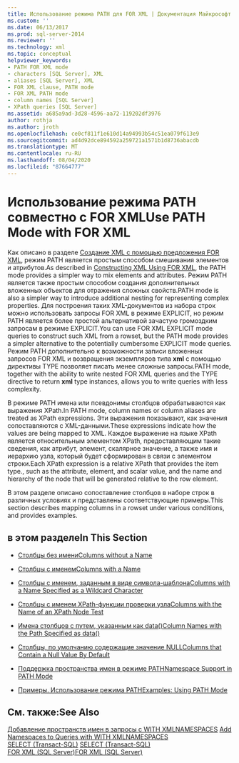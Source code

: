 ```yaml
---
title: Использование режима PATH для FOR XML | Документация Майкрософт
ms.custom: ''
ms.date: 06/13/2017
ms.prod: sql-server-2014
ms.reviewer: ''
ms.technology: xml
ms.topic: conceptual
helpviewer_keywords:
- PATH FOR XML mode
- characters [SQL Server], XML
- aliases [SQL Server], XML
- FOR XML clause, PATH mode
- FOR XML PATH mode
- column names [SQL Server]
- XPath queries [SQL Server]
ms.assetid: a685a9ad-3d28-4596-aa72-119202df3976
author: rothja
ms.author: jroth
ms.openlocfilehash: ce0cf811f1e610d14a94993b54c51ea079f613e9
ms.sourcegitcommit: ad4d92dce894592a259721a1571b1d8736abacdb
ms.translationtype: MT
ms.contentlocale: ru-RU
ms.lasthandoff: 08/04/2020
ms.locfileid: "87664777"
---
```

# <a name="use-path-mode-with-for-xml"></a><span data-ttu-id="8eeb9-102">Использование режима PATH совместно с FOR XML</span><span class="sxs-lookup"><span data-stu-id="8eeb9-102">Use PATH Mode with FOR XML</span></span>
  <span data-ttu-id="8eeb9-103">Как описано в разделе [Создание XML с помощью предложения FOR XML](for-xml-sql-server.md), режим PATH является простым способом смешивания элементов и атрибутов.</span><span class="sxs-lookup"><span data-stu-id="8eeb9-103">As described in [Constructing XML Using FOR XML](for-xml-sql-server.md), the PATH mode provides a simpler way to mix elements and attributes.</span></span> <span data-ttu-id="8eeb9-104">Режим PATH является также простым способом создания дополнительных вложенных объектов для отражения сложных свойств.</span><span class="sxs-lookup"><span data-stu-id="8eeb9-104">PATH mode is also a simpler way to introduce additional nesting for representing complex properties.</span></span> <span data-ttu-id="8eeb9-105">Для построения таких XML-документов из набора строк можно использовать запросы FOR XML в режиме EXPLICIT, но режим PATH является более простой альтернативой зачастую громоздким запросам в режиме EXPLICIT.</span><span class="sxs-lookup"><span data-stu-id="8eeb9-105">You can use FOR XML EXPLICIT mode queries to construct such XML from a rowset, but the PATH mode provides a simpler alternative to the potentially cumbersome EXPLICIT mode queries.</span></span> <span data-ttu-id="8eeb9-106">Режим PATH дополнительно к возможности записи вложенных запросов FOR XML и возвращения экземпляров типа **xml** с помощью директивы TYPE позволяет писать менее сложные запросы.</span><span class="sxs-lookup"><span data-stu-id="8eeb9-106">PATH mode, together with the ability to write nested FOR XML queries and the TYPE directive to return **xml** type instances, allows you to write queries with less complexity.</span></span>  
  
 <span data-ttu-id="8eeb9-107">В режиме PATH имена или псевдонимы столбцов обрабатываются как выражения XPath.</span><span class="sxs-lookup"><span data-stu-id="8eeb9-107">In PATH mode, column names or column aliases are treated as XPath expressions.</span></span> <span data-ttu-id="8eeb9-108">Эти выражения показывают, как значения сопоставляются с XML-данными.</span><span class="sxs-lookup"><span data-stu-id="8eeb9-108">These expressions indicate how the values are being mapped to XML.</span></span> <span data-ttu-id="8eeb9-109">Каждое выражение на языке XPath является относительным элементом XPath, предоставляющим такие сведения, как атрибут, элемент, скалярное значение, а также имя и иерархию узла, который будет сформирован в связи с элементом строки.</span><span class="sxs-lookup"><span data-stu-id="8eeb9-109">Each XPath expression is a relative XPath that provides the item type., such as the attribute, element, and scalar value, and the name and hierarchy of the node that will be generated relative to the row element.</span></span>  
  
 <span data-ttu-id="8eeb9-110">В этом разделе описано сопоставление столбцов в наборе строк в различных условиях и представлены соответствующие примеры.</span><span class="sxs-lookup"><span data-stu-id="8eeb9-110">This section describes mapping columns in a rowset under various conditions, and provides examples.</span></span>  
  
## <a name="in-this-section"></a><span data-ttu-id="8eeb9-111">в этом разделе</span><span class="sxs-lookup"><span data-stu-id="8eeb9-111">In This Section</span></span>  
  
-   [<span data-ttu-id="8eeb9-112">Столбцы без имени</span><span class="sxs-lookup"><span data-stu-id="8eeb9-112">Columns without a Name</span></span>](columns-without-a-name.md)  
  
-   [<span data-ttu-id="8eeb9-113">Столбцы с именем</span><span class="sxs-lookup"><span data-stu-id="8eeb9-113">Columns with a Name</span></span>](columns-with-a-name.md)  
  
-   [<span data-ttu-id="8eeb9-114">Столбцы с именем, заданным в виде символа-шаблона</span><span class="sxs-lookup"><span data-stu-id="8eeb9-114">Columns with a Name Specified as a Wildcard Character</span></span>](columns-with-a-name-specified-as-a-wildcard-character.md)  
  
-   [<span data-ttu-id="8eeb9-115">Столбцы с именем XPath-функции проверки узла</span><span class="sxs-lookup"><span data-stu-id="8eeb9-115">Columns with the Name of an XPath Node Test</span></span>](columns-with-the-name-of-an-xpath-node-test.md)  
  
-   [<span data-ttu-id="8eeb9-116">Имена столбцов с путем, указанным как data()</span><span class="sxs-lookup"><span data-stu-id="8eeb9-116">Column Names with the Path Specified as data&#40;&#41;</span></span>](column-names-with-the-path-specified-as-data.md)  
  
-   [<span data-ttu-id="8eeb9-117">Столбцы, по умолчанию содержащие значение NULL</span><span class="sxs-lookup"><span data-stu-id="8eeb9-117">Columns that Contain a Null Value By Default</span></span>](columns-that-contain-a-null-value-by-default.md)  
  
-   [<span data-ttu-id="8eeb9-118">Поддержка пространства имен в режиме PATH</span><span class="sxs-lookup"><span data-stu-id="8eeb9-118">Namespace Support in PATH Mode</span></span>](namespace-support-in-path-mode.md)  
  
-   [<span data-ttu-id="8eeb9-119">Примеры. Использование режима PATH</span><span class="sxs-lookup"><span data-stu-id="8eeb9-119">Examples: Using PATH Mode</span></span>](examples-using-path-mode.md)  
  
## <a name="see-also"></a><span data-ttu-id="8eeb9-120">См. также:</span><span class="sxs-lookup"><span data-stu-id="8eeb9-120">See Also</span></span>  
 <span data-ttu-id="8eeb9-121">[Добавление пространств имен в запросы с WITH XMLNAMESPACES](add-namespaces-to-queries-with-with-xmlnamespaces.md) </span><span class="sxs-lookup"><span data-stu-id="8eeb9-121">[Add Namespaces to Queries with WITH XMLNAMESPACES](add-namespaces-to-queries-with-with-xmlnamespaces.md) </span></span>  
 <span data-ttu-id="8eeb9-122">[SELECT (Transact-SQL)](/sql/t-sql/queries/select-transact-sql) </span><span class="sxs-lookup"><span data-stu-id="8eeb9-122">[SELECT &#40;Transact-SQL&#41;](/sql/t-sql/queries/select-transact-sql) </span></span>  
 [<span data-ttu-id="8eeb9-123">FOR XML (SQL Server)</span><span class="sxs-lookup"><span data-stu-id="8eeb9-123">FOR XML &#40;SQL Server&#41;</span></span>](for-xml-sql-server.md)  
  
  

